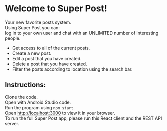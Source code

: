 # Welcome to Super Post!

Your new favorite posts system.<br /> 
Using Super Post you can:<br /> log in to your own user and chat with an UNLIMITED number of interesting people.
* Get access to all of the current posts.
* Create a new post.
* Edit a post that you have created.
* Delete a post that you have created.
* Filter the posts according to location using the search bar.
## Instructions:

Clone the code.<br />
Open with Android Studio code.<br />
Run the program using `npm start`.<br />
Open [http://localhost:3000](http://localhost:3000) to view it in your browser.<br />
To run the full Super Post app, please run this React client and the REST API server.
